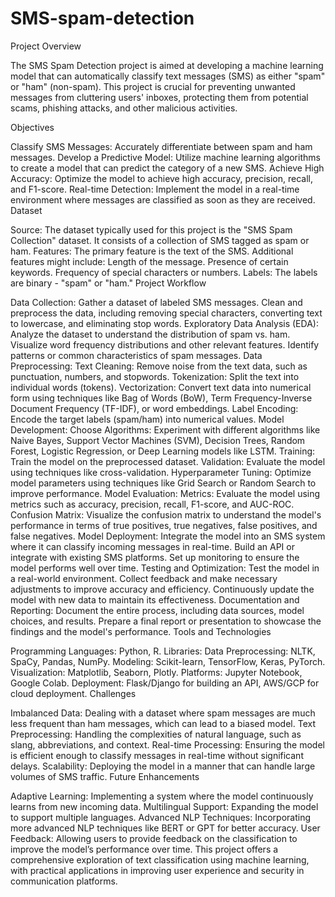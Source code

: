 # SMS-spam-detection
Project Overview

The SMS Spam Detection project is aimed at developing a machine learning model that can automatically classify text messages (SMS) as either "spam" or "ham" (non-spam). This project is crucial for preventing unwanted messages from cluttering users' inboxes, protecting them from potential scams, phishing attacks, and other malicious activities.

Objectives

Classify SMS Messages: Accurately differentiate between spam and ham messages.
Develop a Predictive Model: Utilize machine learning algorithms to create a model that can predict the category of a new SMS.
Achieve High Accuracy: Optimize the model to achieve high accuracy, precision, recall, and F1-score.
Real-time Detection: Implement the model in a real-time environment where messages are classified as soon as they are received.
Dataset

Source: The dataset typically used for this project is the "SMS Spam Collection" dataset. It consists of a collection of SMS tagged as spam or ham.
Features: The primary feature is the text of the SMS. Additional features might include:
Length of the message.
Presence of certain keywords.
Frequency of special characters or numbers.
Labels: The labels are binary - "spam" or "ham."
Project Workflow

Data Collection:
Gather a dataset of labeled SMS messages.
Clean and preprocess the data, including removing special characters, converting text to lowercase, and eliminating stop words.
Exploratory Data Analysis (EDA):
Analyze the dataset to understand the distribution of spam vs. ham.
Visualize word frequency distributions and other relevant features.
Identify patterns or common characteristics of spam messages.
Data Preprocessing:
Text Cleaning: Remove noise from the text data, such as punctuation, numbers, and stopwords.
Tokenization: Split the text into individual words (tokens).
Vectorization: Convert text data into numerical form using techniques like Bag of Words (BoW), Term Frequency-Inverse Document Frequency (TF-IDF), or word embeddings.
Label Encoding: Encode the target labels (spam/ham) into numerical values.
Model Development:
Choose Algorithms: Experiment with different algorithms like Naive Bayes, Support Vector Machines (SVM), Decision Trees, Random Forest, Logistic Regression, or Deep Learning models like LSTM.
Training: Train the model on the preprocessed dataset.
Validation: Evaluate the model using techniques like cross-validation.
Hyperparameter Tuning: Optimize model parameters using techniques like Grid Search or Random Search to improve performance.
Model Evaluation:
Metrics: Evaluate the model using metrics such as accuracy, precision, recall, F1-score, and AUC-ROC.
Confusion Matrix: Visualize the confusion matrix to understand the model's performance in terms of true positives, true negatives, false positives, and false negatives.
Model Deployment:
Integrate the model into an SMS system where it can classify incoming messages in real-time.
Build an API or integrate with existing SMS platforms.
Set up monitoring to ensure the model performs well over time.
Testing and Optimization:
Test the model in a real-world environment.
Collect feedback and make necessary adjustments to improve accuracy and efficiency.
Continuously update the model with new data to maintain its effectiveness.
Documentation and Reporting:
Document the entire process, including data sources, model choices, and results.
Prepare a final report or presentation to showcase the findings and the model's performance.
Tools and Technologies

Programming Languages: Python, R.
Libraries:
Data Preprocessing: NLTK, SpaCy, Pandas, NumPy.
Modeling: Scikit-learn, TensorFlow, Keras, PyTorch.
Visualization: Matplotlib, Seaborn, Plotly.
Platforms: Jupyter Notebook, Google Colab.
Deployment: Flask/Django for building an API, AWS/GCP for cloud deployment.
Challenges

Imbalanced Data: Dealing with a dataset where spam messages are much less frequent than ham messages, which can lead to a biased model.
Text Preprocessing: Handling the complexities of natural language, such as slang, abbreviations, and context.
Real-time Processing: Ensuring the model is efficient enough to classify messages in real-time without significant delays.
Scalability: Deploying the model in a manner that can handle large volumes of SMS traffic.
Future Enhancements

Adaptive Learning: Implementing a system where the model continuously learns from new incoming data.
Multilingual Support: Expanding the model to support multiple languages.
Advanced NLP Techniques: Incorporating more advanced NLP techniques like BERT or GPT for better accuracy.
User Feedback: Allowing users to provide feedback on the classification to improve the model’s performance over time.
This project offers a comprehensive exploration of text classification using machine learning, with practical applications in improving user experience and security in communication platforms.
